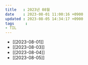```yaml
---
title   : 2023년 08월
date    : 2023-08-01 11:00:16 +0900
updated : 2023-08-05 14:34:17 +0900
tags     : 
- TIL
---
```

- [[2023-08-01]]
- [[2023-08-03]]
- [[2023-08-04]]
- [[2023-08-05]]
